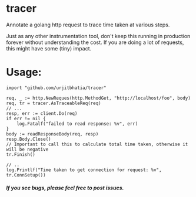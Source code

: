 # tracer
Annotate a golang http request to trace time taken at various steps.

Just as any other instrumentation tool, don't keep this running in production forever without understanding the cost. If you are doing a lot of requests, this might have some (tiny) impact.

# Usage:
```golang
import "github.com/urjitbhatia/tracer"

req, _ := http.NewReques(http.MethodGet, "http://localhost/foo", body)
req, tr = tracer.AsTraceableReq(req)
// ...
resp, err := client.Do(req)
if err != nil {
    log.Fatalf("failed to read response: %v", err)
}
body := readResponseBody(req, resp)
resp.Body.Close()
// Important to call this to calculate total time taken, otherwise it will be negative
tr.Finish()

// ..
log.Printlf("Time taken to get connection for request: %v", tr.ConnSetup())
```

##### If you see bugs, please feel free to post issues.
